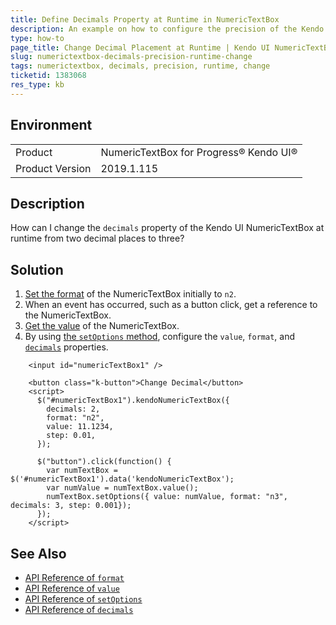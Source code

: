 ```yaml
---
title: Define Decimals Property at Runtime in NumericTextBox
description: An example on how to configure the precision of the Kendo UI NumericTextBox during runtime.
type: how-to
page_title: Change Decimal Placement at Runtime | Kendo UI NumericTextBox
slug: numerictextbox-decimals-precision-runtime-change
tags: numerictextbox, decimals, precision, runtime, change
ticketid: 1383068
res_type: kb
---
```


## Environment

<table>
 <tr>
  <td>Product</td>
  <td>NumericTextBox for Progress® Kendo UI®</td>
 </tr>

  <td>Product Version</td>
  <td>2019.1.115</td>
 </tr>
</table>

## Description

How can I change the `decimals` property of the Kendo UI NumericTextBox at runtime from two decimal places to three?

## Solution

1. [Set the format](https://docs.telerik.com/kendo-ui/api/javascript/ui/numerictextbox/configuration/format) of the NumericTextBox initially to `n2`.
1. When an event has occurred, such as a button click, get a reference to the NumericTextBox.
1. [Get the value](https://docs.telerik.com/kendo-ui/api/javascript/ui/numerictextbox/methods/value) of the NumericTextBox.
1. By using [the `setOptions` method](https://docs.telerik.com/kendo-ui/api/javascript/ui/widget/methods/setoptions), configure the `value`, `format`, and [`decimals`](https://docs.telerik.com/kendo-ui/api/javascript/ui/numerictextbox/configuration/decimals) properties.

```dojo
    <input id="numericTextBox1" />

    <button class="k-button">Change Decimal</button>
    <script>   
      $("#numericTextBox1").kendoNumericTextBox({
        decimals: 2,
        format: "n2",
        value: 11.1234,
        step: 0.01,
      });

      $("button").click(function() {
        var numTextBox = $('#numericTextBox1').data('kendoNumericTextBox');
        var numValue = numTextBox.value();
        numTextBox.setOptions({ value: numValue, format: "n3", decimals: 3, step: 0.001});
      });
    </script>
```

## See Also

* [API Reference of `format`](https://docs.telerik.com/kendo-ui/api/javascript/ui/numerictextbox/configuration/format)
* [API Reference of `value`](https://docs.telerik.com/kendo-ui/api/javascript/ui/numerictextbox/methods/value)
* [API Reference of `setOptions`](https://docs.telerik.com/kendo-ui/api/javascript/ui/widget/methods/setoptions)
* [API Reference of `decimals`](https://docs.telerik.com/kendo-ui/api/javascript/ui/numerictextbox/configuration/decimals)
